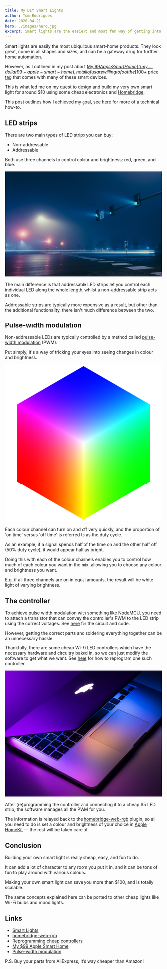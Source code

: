 ```yaml
---
title: My DIY Smart Lights
author: Tom Rodrigues
date: 2020-04-21
hero: ./images/hero.jpg
excerpt: Smart lights are the easiest and most fun way of getting into home automation, but they can be expensive!
---
```


Smart lights are easily the most ubiquitous smart-home products. They look great, come in all shapes and sizes, and can be a gateway drug for further home automation.

However, as I outlined in my post about [My $99 Apple Smart Home](/my-dollar99-apple-smart-home), not all of us are willing to foot the [$100+ price tag](https://www2.meethue.com/) that comes with many of these smart devices.

This is what led me on my quest to design and build my very own smart light for around $10 using some cheap electronics and [Homebridge](https://github.com/homebridge/homebridge).

This post outlines how I achieved my goal, see [here](https://github.com/Tommrodrigues/homebridge-web-rgb/tree/master/examples) for more of a technical how-to.

## LED strips

There are two main types of LED strips you can buy:

- Non-addressable
- Addressable

Both use three channels to control colour and brightness: red, green, and blue.

![image](./images/lights.jpg)

The main difference is that addressable LED strips let you control each individual LED along the whole length, whilst a non-addressable strip acts as one.

Addressable strips are typically more expensive as a result, but other than the additional functionality, there isn't much difference between the two.

## Pulse-width modulation

Non-addressable LEDs are typically controlled by a method called [pulse-width modulation](https://learn.sparkfun.com/tutorials/pulse-width-modulation/all) (PWM).

Put simply, it's a way of tricking your eyes into seeing changes in colour and brightness.

![image](./images/cube.png)

Each colour channel can turn on and off very quickly, and the proportion of 'on time' versus 'off time' is referred to as the duty cycle.

As an example, if a signal spends half of the time on and the other half off (50% duty cycle), it would appear half as bright.

Doing this with each of the colour channels enables you to control how much of each colour you want in the mix, allowing you to choose any colour and brightness you want.

E.g. if all three channels are on in equal amounts, the result will be white light of varying brightness.

## The controller

To achieve pulse width modulation with something like [NodeMCU](https://www.nodemcu.com/index_en.html), you need to attach a transistor that can convey the controller's PWM to the LED strip using the correct voltages. See [here](https://github.com/Tommrodrigues/homebridge-web-rgb/tree/master/examples) for the circuit and code.

However, getting the correct parts and soldering everything together can be an unnecessary hassle.

Thankfully, there are some cheap Wi-Fi LED controllers which have the necessary hardware and circuitry baked in, so we can just modify the software to get what we want. See [here](https://github.com/pauloromeira/Sonoff-Tasmota/wiki/MagicHome-LED-strip-controller) for how to reprogram one such controller.

![image](./images/colour.jpg)

After (re)programming the controller and connecting it to a cheap $5 LED strip, the software manages all the PWM for you.

The information is relayed back to the [homebridge-web-rgb](https://github.com/Tommrodrigues/homebridge-web-rgb) plugin, so all you need to do is set a colour and brightness of your choice in [Apple HomeKit](https://www.apple.com/ios/home/) — the rest will be taken care of.

## Conclusion

Building your own smart light is really cheap, easy, and fun to do.

It can add a lot of character to any room you put it in, and it can be tons of fun to play around with various colours.

Making your own smart light can save you more than $100, and is totally scalable.

The same concepts explained here can be ported to other cheap lights like Wi-Fi bulbs and mood lights.

## Links

- [Smart Lights](https://github.com/Tommrodrigues/homebridge-web-rgb/tree/master/examples)
- [homebridge-web-rgb](https://github.com/Tommrodrigues/homebridge-web-rgb)
- [Reprogramming cheap controllers](https://github.com/pauloromeira/Sonoff-Tasmota/wiki/MagicHome-LED-strip-controller)
- [My $99 Apple Smart Home](/my-dollar99-apple-smart-home)
- [Pulse-width modulation](https://learn.sparkfun.com/tutorials/pulse-width-modulation/all)

P.S. Buy your parts from AliExpress, it's way cheaper than Amazon!
